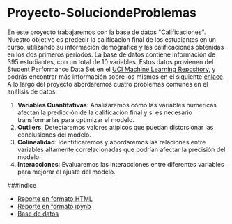 # Proyecto-SoluciondeProblemas
En este proyecto trabajaremos con la base de datos "Calificaciones". Nuestro objetivo es predecir la calificación final de los estudiantes en un curso, utilizando su información demográfica y las calificaciones obtenidas en los dos primeros periodos.
La base de datos contiene información de 395 estudiantes, con un total de 10 variables. Estos datos provienen del Student Performance Data Set en el [UCI Machine Learning Repository](https://archive.ics.uci.edu/dataset/320/student+performance),
 y podrás encontrar más 
información sobre los mismos en el siguiente [enlace](http://www3.dsi.uminho.pt/pcortez/student.pdf).
A lo largo del proyecto abordaremos cuatro problemas comunes en el análisis de datos:

1. **Variables Cuantitativas**: Analizaremos cómo las variables numéricas afectan la predicción de la calificación final y si es necesario transformarlas para optimizar el modelo.<br>
2. **Outliers**: Detectaremos valores atípicos que puedan distorsionar las conclusiones del modelo.<br>
3. **Colinealidad**: Identificaremos y abordaremos las relaciones entre variables altamente correlacionadas que podrían afectar la precisión del modelo.<br>
4. **Interacciones**: Evaluaremos las interacciones entre diferentes variables para mejorar el ajuste del modelo.<br>


###Indice
- [Reporte en formato HTML](A1.5%20641675.html)
- [Reporte en formato ipynb](A1.5%20641675.ipynb)
- [Base de datos](Calificaciones.csv)

